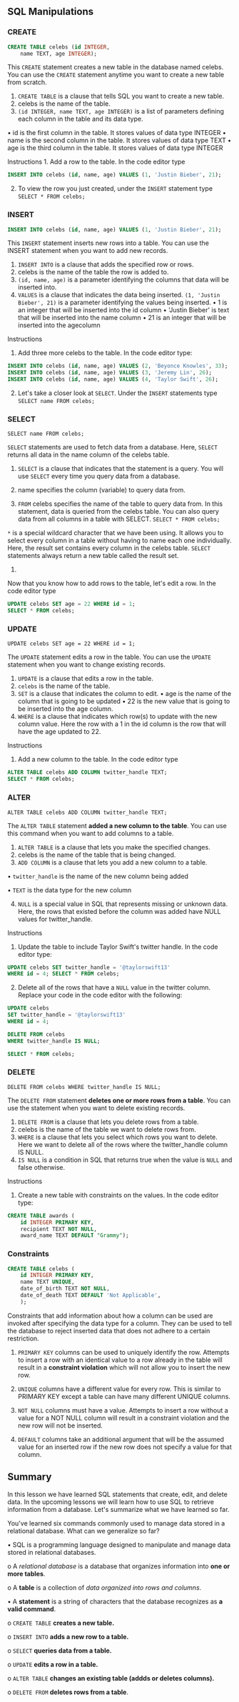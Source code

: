 ## SQL Manipulations

### CREATE 

```sql
CREATE TABLE celebs (id INTEGER, 
	name TEXT, age INTEGER);
 ```

This `CREATE` statement creates a new table in the database named celebs. 
You can use the `CREATE` statement anytime you want to create a new table from scratch.
1. `CREATE TABLE` is a clause that tells SQL you want to create a new table. 
2. celebs is the name of the table. 
3. `(id INTEGER, name TEXT, age INTEGER)` is a list of parameters defining each column in the table and its data type. 

•	id is the first column in the table. It stores values of data type INTEGER
•	name is the second column in the table. It stores values of data type TEXT
•	age is the third column in the table. It stores values of data type INTEGER

Instructions
1.
Add a row to the table. In the code editor type
```sql
INSERT INTO celebs (id, name, age) VALUES (1, 'Justin Bieber', 21);
```
2. To view the row you just created, under the `INSERT` statement type
`SELECT * FROM celebs;`

### INSERT

```sql
INSERT INTO celebs (id, name, age) VALUES (1, 'Justin Bieber', 21);
```
This `INSERT` statement inserts new rows into a table. You can use the INSERT statement when you want to add new records.
1. `INSERT INTO` is a clause that adds the specified row or rows. 
2. celebs is the name of the table the row is added to. 
3. `(id, name, age)` is a parameter identifying the columns that data will be inserted into. 
4. `VALUES` is a clause that indicates the data being inserted. 
`(1, 'Justin Bieber', 21)` is a parameter identifying the values being inserted.
•	1 is an integer that will be inserted into the id column
•	'Justin Bieber' is text that will be inserted into the name column
•	21 is an integer that will be inserted into the agecolumn

Instructions

1. Add three more celebs to the table. In the code editor type:
```sql
INSERT INTO celebs (id, name, age) VALUES (2, 'Beyonce Knowles', 33); 
INSERT INTO celebs (id, name, age) VALUES (3, 'Jeremy Lin', 26); 
INSERT INTO celebs (id, name, age) VALUES (4, 'Taylor Swift', 26);
```

2. Let's take a closer look at `SELECT`. Under the `INSERT` statements type
`SELECT name FROM celebs;`

### SELECT

`SELECT name FROM celebs;`

`SELECT` statements are used to fetch data from a database. Here, `SELECT` returns all data in the name column of the celebs table.
1. `SELECT` is a clause that indicates that the statement is a query. You will use `SELECT` every time you query data from a database. 

2. name specifies the column (variable) to query data from. 

3. `FROM` celebs specifies the name of the table to query data from. In this statement, data is queried from the celebs table. 
You can also query data from all columns in a table with SELECT.
`SELECT * FROM celebs;`

`*` is a special wildcard character that we have been using. It allows you to select every column in a table without having to name each one individually. Here, the result set contains every column in the celebs table.
`SELECT` statements always return a new table called the result set.

1.	
Now that you know how to add rows to the table, let's edit a row. In the code editor type
```sql
UPDATE celebs SET age = 22 WHERE id = 1; 
SELECT * FROM celebs;
```

### UPDATE

`UPDATE celebs SET age = 22 WHERE id = 1;`

The `UPDATE` statement edits a row in the table. 
You can use the `UPDATE` statement when you want to change existing records.
1. `UPDATE` is a clause that edits a row in the table. 
2. `celebs` is the name of the table. 
3. `SET` is a clause that indicates the column to edit.
•	age is the name of the column that is going to be updated
•	22 is the new value that is going to be inserted into the age column.
4. `WHERE` is a clause that indicates which row(s) to update with the new column value. Here the row with a 1 in the id column is the row that will have the age updated to 22.

Instructions

1. Add a new column to the table. In the code editor type
```sql
ALTER TABLE celebs ADD COLUMN twitter_handle TEXT; 
SELECT * FROM celebs;
```

### ALTER 

`ALTER TABLE celebs ADD COLUMN twitter_handle TEXT;`

The `ALTER TABLE` statement **added a new column to the table**. You can use this command when you want to add columns to a table.
1. `ALTER TABLE` is a clause that lets you make the specified changes. 
2. celebs is the name of the table that is being changed. 
3. `ADD COLUMN` is a clause that lets you add a new column to a table. 

•	`twitter_handle` is the name of the new column being added

•	`TEXT` is the data type for the new column

4. `NULL` is a special value in SQL that represents missing or unknown data. Here, the rows that existed before the column was added have NULL values for twitter_handle.

Instructions 

1. Update the table to include Taylor Swift's twitter handle. In the code editor type:
```sql
UPDATE celebs SET twitter_handle = '@taylorswift13' 
WHERE id = 4; SELECT * FROM celebs;
```

2. Delete all of the rows that have a `NULL` value in the twitter column. Replace your code in the code editor with the following:
```sql
UPDATE celebs 
SET twitter_handle = '@taylorswift13' 
WHERE id = 4; 

DELETE FROM celebs 
WHERE twitter_handle IS NULL; 

SELECT * FROM celebs;
```

### DELETE

`DELETE FROM celebs WHERE twitter_handle IS NULL;`

The `DELETE FROM` statement **deletes one or more rows from a table**. You can use the statement when you want to delete existing records.
1.	`DELETE FROM` is a clause that lets you delete rows from a table.
2.	celebs is the name of the table we want to delete rows from.
3.	`WHERE` is a clause that lets you select which rows you want to delete. Here we want to delete all of the rows where the twitter_handle column IS NULL.
4.	`IS NULL` is a condition in SQL that returns true when the value is `NULL` and false otherwise.

Instructions

1. Create a new table with constraints on the values. In the code editor type:
```sql
CREATE TABLE awards ( 
	id INTEGER PRIMARY KEY, 
	recipient TEXT NOT NULL, 
	award_name TEXT DEFAULT "Grammy");
```

### Constraints

```sql
CREATE TABLE celebs ( 
	id INTEGER PRIMARY KEY, 
	name TEXT UNIQUE, 
	date_of_birth TEXT NOT NULL, 
	date_of_death TEXT DEFAULT 'Not Applicable', 
	);
 ```
 
Constraints that add information about how a column can be used are invoked after specifying the data type for a column. They can be used to tell the database to reject inserted data that does not adhere to a certain restriction.

1. `PRIMARY KEY` columns can be used to uniquely identify the row. Attempts to insert a row with an identical value to a row already in the table will result in a **constraint violation** which will not allow you to insert the new row.

2. `UNIQUE` columns have a different value for every row. This is similar to PRIMARY KEY except a table can have many different UNIQUE columns.
3. `NOT NULL` columns must have a value. Attempts to insert a row without a value for a NOT NULL column will result in a constraint violation and the new row will not be inserted.
4. `DEFAULT` columns take an additional argument that will be the assumed value for an inserted row if the new row does not specify a value for that column.

## Summary

In this lesson we have learned SQL statements that create, edit, and delete data. 
In the upcoming lessons we will learn how to use SQL to retrieve information from a database.
Let's summarize what we have learned so far.

You've learned six commands commonly used to manage data stored in a relational database. What can we generalize so far?

•	SQL is a programming language designed to manipulate and manage data stored in relational databases.

o	A *relational database* is a database that organizes information into **one or more tables**.

o	A **table** is a collection of *data organized into rows and columns*.

•	A **statement** is a string of characters that the database recognizes as **a valid command**.

o	`CREATE TABLE` **creates a new table.**

o	`INSERT INTO` **adds a new row to a table.**

o	`SELECT` **queries data from a table.**

o	`UPDATE` **edits a row in a table.**

o	`ALTER TABLE` **changes an existing table (addds or deletes columns).**

o	`DELETE FROM` **deletes rows from a table**.




